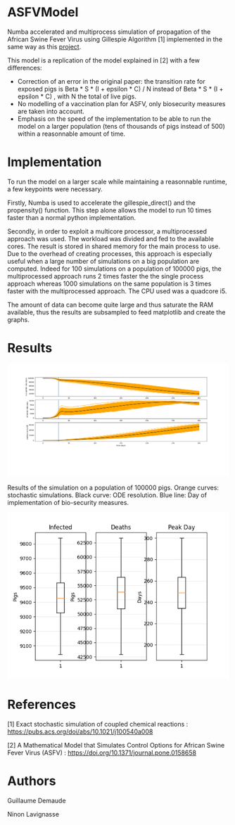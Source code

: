 # ASFVModel
Numba accelerated and multiprocess simulation of propagation of the African Swine Fever Virus using Gillespie Algorithm [1] implemented in the same way as this [project](https://github.com/Gdemaude/Gillespie).

This model is a replication of the model explained in [2] with a few differences: 

- Correction of an error in the original paper: the transition rate for exposed pigs is Beta * S * (I + epsilon * C) / N  instead of Beta * S * (I + epsilon * C) , with N the total of live pigs.
- No modelling of a vaccination plan for ASFV, only biosecurity measures are taken into account.
- Emphasis on the speed of the implementation to be able to run the model on a larger population (tens of thousands of pigs instead of 500) within a reasonnable amount of time.

# Implementation
To run the model on a larger scale while maintaining a reasonnable runtime, a few keypoints were necessary. 

Firstly, Numba is used to accelerate the gillespie_direct() and the propensity() function. This step alone allows the model to run 10 times faster than a normal python implementation.

Secondly, in order to exploit a multicore processor, a multiprocessed approach was used. The workload was divided and fed to the available cores. The result is stored in shared memory for the main process to use. Due to the overhead of creating processes, this approach is especially useful when a large number of simulations on a big population are computed. Indeed for 100 simulations on a population of 100000 pigs, the multiprocessed approach runs 2 times faster the the single process approach whereas 1000 simulations on the same population is 3 times faster with the multiprocessed approach. The CPU used was a quadcore i5.

The amount of data can become quite large and thus saturate the RAM available, thus the results are subsampled to feed matplotlib and create the graphs.

# Results

<div align="center">
    <img src="./Figure_1.png" width="1000">
</div>

Results of the simulation on a population of 100000 pigs. Orange curves: stochastic simulations. Black curve: ODE resolution. Blue line: Day of implementation of bio-security measures. 


<div align="center">
    <img src="./Figure_2.png" width="600">
</div>


# References
[1] Exact stochastic simulation of coupled chemical reactions : https://pubs.acs.org/doi/abs/10.1021/j100540a008

[2] A Mathematical Model that Simulates Control Options for African Swine Fever Virus (ASFV) :  https://doi.org/10.1371/journal.pone.0158658
# Authors
Guillaume Demaude

Ninon Lavignasse
